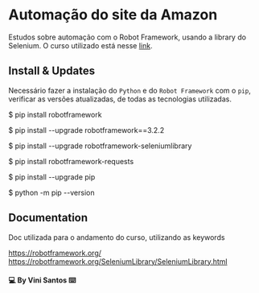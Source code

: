 # Automação do site da Amazon

<p>Estudos sobre automação com o Robot Framework, usando a library do Selenium.
O curso utilizado está nesse <a href="https://www.udemy.com/course/automacao-de-testes-com-robot-framework-basico/" target="_blank">link</a>.</p>

## Install & Updates

Necessário fazer a instalação do ```Python``` e do ```Robot Framework``` com o ```pip```, verificar as versões atualizadas, de todas as tecnologias utilizadas.

$ pip install robotframework

$ pip install --upgrade robotframework==3.2.2

$ pip install --upgrade robotframework-seleniumlibrary

$ pip install robotframework-requests

$ pip install --upgrade pip

$ python -m pip --version

## Documentation

Doc utilizada para o andamento do curso, utilizando as keywords

https://robotframework.org/ <br>
https://robotframework.org/SeleniumLibrary/SeleniumLibrary.html

#### :computer: By Vini Santos :keyboard: